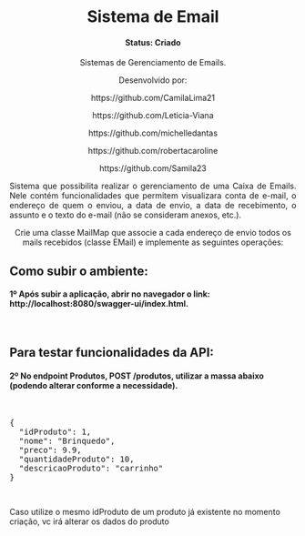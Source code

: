 
<h1 align="center">Sistema de Email</h1>

<h4 align="center">Status: Criado</h4>

<p align="center">Sistemas de Gerenciamento de Emails.</p>

<div align="center">
Desenvolvido por: 
<p>https://github.com/CamilaLima21</p>
<p>https://github.com/Leticia-Viana</p>
<p>https://github.com/michelledantas</p>
<p>https://github.com/robertacaroline</p>
<p>https://github.com/Samila23</p>


<p align="justify">Sistema que possibilita realizar o gerenciamento de uma Caixa de Emails. Nele contém funcionalidades que permitem visualizara conta de e-mail, o endereço de quem o enviou, a data de envio, a data de recebimento, o assunto e o texto do e-mail (não se consideram anexos, etc.).

Crie uma classe MailMap que associe a cada endereço de envio todos os mails recebidos (classe EMail) e implemente as seguintes operações:</p>
</div>

<h2>Como subir o ambiente:</h2>
<h4>1º Após subir a aplicação, abrir no navegador o link: http://localhost:8080/swagger-ui/index.html.</h4>
<br>
<h2>Para testar funcionalidades da API:</h2>
<h4>2º No endpoint Produtos, POST /produtos, utilizar a massa abaixo (podendo alterar conforme a necessidade).</h4>
<pre>
<p>
{
  "idProduto": 1,
  "nome": "Brinquedo",
  "preco": 9.9,
  "quantidadeProduto": 10,
  "descricaoProduto": "carrinho"
}
</p>
</pre>
<p>Caso utilize o mesmo idProduto de um produto já existente no momento criação, vc irá alterar os dados do produto</p>


</div>
